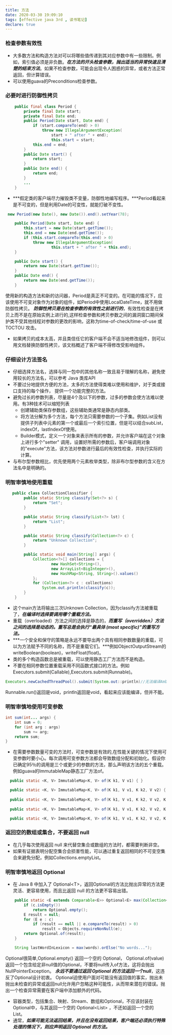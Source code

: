 ```yaml
---
title: 方法
date: 2020-03-30 19:09:10
tags: [effective java 3rd , 读书笔记]
declare: true
---
```

### 检查参数有效性
+ 大多数方法和构造方法对可以将哪些值传递到其对应参数中有一些限制。例如，索引值必须是非负数。***在方法的开头检查参数，抛出适当的异常快速且清楚的结束方法***。如果不检查参数，可能会出现令人困惑的异常，或者方法正常返回，但计算错误。
+ 可以使用guava的Preconditions检查参数。
<!-- more -->

### 必要时进行防御性拷贝
```java
    public final class Period {
        private final Date start;
        private final Date end;
        public Period(Date start, Date end) {
            if (start.compareTo(end) > 0)
                throw new IllegalArgumentException(
                    start + " after " + end);
                    this.start = start;
            this.end = end;
        }
        public Date start() {
            return start;
        }
        public Date end() {
            return end;
        } 
        ...
    }
```
+ ***假定类的客户端尽力摧毁类不变量，防御性地编写程序。***Period看起来是不可变的，但是利用Date的可变性，就能打破不变性。
```java
 new Period(new Date(), new Date()).end().setYear(78);
```

```java
    public Period(Date start, Date end) {
        this.start = new Date(start.getTime());
        this.end = new Date(end.getTime());
        if (this.start.compareTo(this.end) > 0)
            throw new IllegalArgumentException(
                    this.start + " after " + this.end);
    }

    public Date start() {
        return new Date(start.getTime());
    }
    public Date end() {
        return new Date(end.getTime());
    }
```
使用新的构造方法和新的访问器，Period是真正不可变的。在可能的情况下，应该使用不可变对象作为对象的组件，如Period中使用LocalDateTime，就不用做防御性拷贝。
***防御性拷贝是在检查参数的有效性之前进行的***，有效性检查是在拷贝上而不是在原始实例上进行的,这样检查参数和拷贝参数之间的漏洞窗口期间保护类不受其他线程对参数的更改的影响，这称为time-of-check/time-of-use 或 TOCTOU 攻击。
+ 如果拷贝的成本太高，并且类信任它的客户端不会不适当地修改组件，则可以用文档替换防御性拷贝，该文档概述了客户端不得修改受影响组件。

### 仔细设计方法签名
+ 仔细选择方法名，选择与同一包中的其他名称一致且易于理解的名称，避免使用较长的方法名，可以参考 Java 类库API
+ 不要过分地提供方便的方法，太多的方法使得类难以使用和维护，对于类或接口支持的每个操作，
提供一个功能完整的方法。
+ 避免过长的参数列表，尽量是4个及以下的参数，过多的参数会使方法难以使用。有3种技术可以缩短列表
    + 创建辅助类保存参数组，这些辅助类通常是静态内部类。
    + 将方法分解为多个方法，每个方法只需要参数的一个子集。例如List没有提供子列表中元素的第一个或最后一个索引位置，但是可以结合subList，indexOf，lastIndexOf使用。
    + Builder模式，定义一个对象来表示所有的参数，并允许客户端在这个对象上进行多个"setter" 调用，设置好所需的参数后，客户端调用对象的"execute"方法，该方法对参数进行最后的有效性检查，并执行实际的计算。
+ 与布尔型参数相比，优先使用两个元素枚举类型，除非布尔型参数的含义在方法名中是明确的。

### 明智审慎地使用重载
```java
   public class CollectionClassifier {
        public static String classify(Set<?> s) {
            return "Set";
        }

        public static String classify(List<?> lst) {
            return "List";
        }

        public static String classify(Collection<?> c) {
            return "Unknown Collection";
        }

        public static void main(String[] args) {
            Collection<?>[] collections = {
                    new HashSet<String>(),
                    new ArrayList<BigInteger>(),
                    new HashMap<String, String>().values()
            };
            for (Collection<?> c : collections)
                System.out.println(classify(c));
        }
    }
```
+ 这个main方法将输出三次Unknown Collection，因为classify方法被重载了，***在编译时选择要调用哪个重载方法。***
+ 重载（overloaded）方法之间的选择是静态的，***而重写（overridden）方法之间的选择是动态的。重写总是会执行“最具体 (most specific)”的重写方法。***
+ ***一个安全和保守的策略是永远不要导出两个具有相同参数数量的重载，可以为方法赋予不同的名称，而不是重载它们。***例如ObjectOutputStream的writeBoolean(boolean)，writeFloat(float)。
+ 类的多个构造函数总是被重载，可以使用静态工厂方法而不是构造。
+ 不要在相同参数位置重载采用不同函数式接口的方法。例如Executors.submit(Callable),Executors.submit(Runnable)。
```java
Executors.newCachedThreadPool().submit(System.out::println)//无法编译Ambiguous method
```
Runnable.run()返回是void，println返回是void，看起来应该能编译，但并不能。

### 明智审慎地使用可变参数
```java
int sum(int... args) {
    int sum = 0;
    for (int arg : args)
        sum += arg;
    return sum;
}
```
+ 在需要参数数量可变的方法时，可变参数是有效的,在性能关键的情况下使用可变参数时要小心。每次调用可变参数方法都会导致数组分配和初始化。假设你已确定95％的调用是三个或更少的参数的方法，那么声明该方法的五个重载。例如guava的ImmutableMap静态工厂方法of。
```java
  public static <K, V> ImmutableMap<K, V> of(K k1, V v1) { }

  public static <K, V> ImmutableMap<K, V> of(K k1, V v1, K k2, V v2) { }
  
  public static <K, V> ImmutableMap<K, V> of(K k1, V v1, K k2, V v2, K k3, V v3)( }
  
  public static <K, V> ImmutableMap<K, V> of(K k1, V v1, K k2, V v2, K k3, V v3, K k4, V v4) { }

  public static <K, V> ImmutableMap<K, V> of(K k1, V v1, K k2, V v2, K k3, V v3, K k4, V v4, K k5, V v5){ }
```

### 返回空的数组或集合，不要返回 null
+ 在几乎每次使用返回 null 来代替空集合或数组的方法时，都需要判断非空。
+ 如果有证据表明分配空集合会损害性能，可以通过重复返回相同的不可变空集合来避免分配，例如Collections.emptyList。

### 明智审慎地返回 Optional
+ 在 Java 8 中加入了 Optional&lt;T&gt;，返回Optional的方法比抛出异常的方法更灵活、更容易使用，而且比返回 null 的方法更不容易出错。
```java
    public static <E extends Comparable<E>> Optional<E> max(Collection<E> c) {
        if (c.isEmpty())
            return Optional.empty();
        E result = null;
        for (E e : c)
            if (result == null || e.compareTo(result) > 0)
                result = Objects.requireNonNull(e);
        return Optional.of(result);
    }

    String lastWordInLexicon = max(words).orElse("No words...");
```
Optional很简单,Optional.empty() 返回一个空的 Optional， Optional.of(value)返回一个包含给定非null值的Optional，不要将null传入of方法，这将会抛出NullPointerException。
***永远不要通过返回 Optional 的方法返回一个null***，这违反了Optional设计初衷。
Optional迫使用户面对可能没有返回值的事实，抛出未抛出未检查的异常或返回null允许用户忽略这种可能性，从而带来潜在的错误。抛出一个检查异常需要在客户端中添加额外的代码。
+ 容器类型，包括集合、映射、Stream、数组和Optional，不应该封装在Optional中，与其返回一个空的 Optional<List<T>> ，不还如返回一个空的 List<T>。
+ 通常，***如果可能无法返回结果，并且在没有返回结果，客户端还必须执行特殊处理的情况下，则应声明返回 Optional 的方法。***